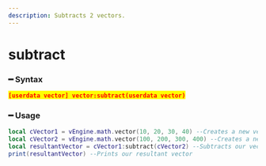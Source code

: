 ```yaml
---
description: Subtracts 2 vectors.
---
```


# subtract

### ━ Syntax

<mark style="color:red;">**`[userdata vector] vector:subtract(userdata vector)`**</mark>

### ━ Usage

```lua
local cVector1 = vEngine.math.vector(10, 20, 30, 40) --Creates a new vector 1
local cVector2 = vEngine.math.vector(100, 200, 300, 400) --Creates a new vector 2
local resultantVector = cVector1:subtract(cVector2) --Subtracts our vector
print(resultantVector) --Prints our resultant vector
```
